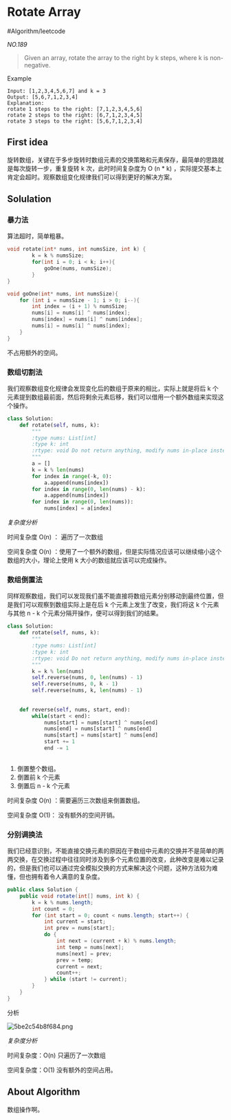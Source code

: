 # Rotate Array
#Algorithm/leetcode

*NO.189*

> Given an array, rotate the array to the right by k steps, where k is non-negative.  

Example

```
Input: [1,2,3,4,5,6,7] and k = 3
Output: [5,6,7,1,2,3,4]
Explanation:
rotate 1 steps to the right: [7,1,2,3,4,5,6]
rotate 2 steps to the right: [6,7,1,2,3,4,5]
rotate 3 steps to the right: [5,6,7,1,2,3,4]
```


## First idea
旋转数组，关键在于多步旋转时数组元素的交换策略和元素保存，最简单的思路就是每次旋转一步，重复旋转 k 次，此时时间复杂度为 O (n * k) ，实际提交基本上肯定会超时。观察数组变化规律我们可以得到更好的解决方案。

## Solulation

### 暴力法

算法超时，简单粗暴。

```c
void rotate(int* nums, int numsSize, int k) {
        k = k % numsSize;
        for(int i = 0; i < k; i++){
            goOne(nums, numsSize);
        }
}

void goOne(int* nums, int numsSize){
    for (int i = numsSize - 1; i > 0; i--){
        int index = (i + 1) % numsSize;
        nums[i] = nums[i] ^ nums[index];
        nums[index] = nums[i] ^ nums[index];
        nums[i] = nums[i] ^ nums[index];
    }
}
```

不占用额外的空间。

### 数组切割法

我们观察数组变化规律会发现变化后的数组于原来的相比，实际上就是将后 k 个元素提到数组最前面，然后将剩余元素后移，我们可以借用一个额外数组来实现这个操作。

```python
class Solution:
    def rotate(self, nums, k):
        """
        :type nums: List[int]
        :type k: int
        :rtype: void Do not return anything, modify nums in-place instead.
        """
        a = []
        k = k % len(nums)
        for index in range(-k, 0):
            a.append(nums[index])
        for index in range(0, len(nums) - k):
            a.append(nums[index])
        for index in range(0, len(nums)):
            nums[index] = a[index]

```

*复杂度分析*

时间复杂度 O(n) ： 遍历了一次数组

空间复杂度 O(n) ：使用了一个额外的数组，但是实际情况应该可以继续缩小这个数组的大小，理论上使用 k 大小的数组就应该可以完成操作。

### 数组倒置法

同样观察数组，我们可以发现我们虽不能直接将数组元素分别移动到最终位置，但是我们可以观察到数组实际上是在后 k 个元素上发生了改变，我们将这 k 个元素与其他 n - k 个元素分隔开操作，便可以得到我们的结果。

```python
class Solution:
    def rotate(self, nums, k):
        """
        :type nums: List[int]
        :type k: int
        :rtype: void Do not return anything, modify nums in-place instead.
        """
        k = k % len(nums)
        self.reverse(nums, 0, len(nums) - 1)
        self.reverse(nums, 0, k - 1)
        self.reverse(nums, k, len(nums) - 1)
        
        
    def reverse(self, nums, start, end):
        while(start < end):
            nums[start] = nums[start] ^ nums[end]
            nums[end] = nums[start] ^ nums[end]
            nums[start] = nums[start] ^ nums[end]
            start += 1
            end -= 1
            
```

1. 倒置整个数组。
2. 倒置前 k 个元素
3. 倒置后 n - k 个元素

时间复杂度 O(n) ：需要遍历三次数组来倒置数组。

空间复杂度 O(1)： 没有额外的空间开销。

### 分别调换法

我们已经意识到，不能直接交换元素的原因在于数组中元素的交换并不是简单的两两交换，在交换过程中往往同时涉及到多个元素位置的改变，此种改变是难以记录的，但是我们也可以通过完全模拟交换的方式来解决这个问题，这种方法较为难懂，但也拥有着令人满意的复杂度。

```java
public class Solution {
    public void rotate(int[] nums, int k) {
        k = k % nums.length;
        int count = 0;
        for (int start = 0; count < nums.length; start++) {
            int current = start;
            int prev = nums[start];
            do {
                int next = (current + k) % nums.length;
                int temp = nums[next];
                nums[next] = prev;
                prev = temp;
                current = next;
                count++;
            } while (start != current);
        }
    }
}
```


分析

![5be2c54b8f684.png](https://i.loli.net/2018/11/07/5be2c54b8f684.png)


*复杂度分析*

时间复杂度：O(n) 只遍历了一次数组

空间复杂度：O(1) 没有额外的空间占用。

## About Algorithm

数组操作啊。

